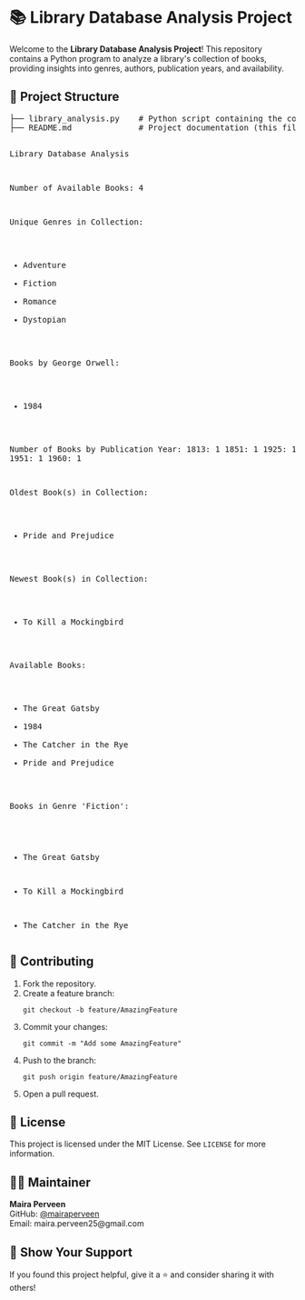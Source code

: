 <!DOCTYPE html>
<html lang="en">
<body>
    <h1>📚 Library Database Analysis Project</h1>
    <p>Welcome to the <b>Library Database Analysis Project</b>! This repository contains a Python program to analyze a library's collection of books, providing insights into genres, authors, publication years, and availability.</p>
<h2>📂 Project Structure</h2>
    <pre>
├── library_analysis.py    # Python script containing the core logic.
├── README.md              # Project documentation (this file).
    
Library Database Analysis

Number of Available Books: 4

Unique Genres in Collection:
- Adventure
- Fiction
- Romance
- Dystopian

Books by George Orwell:
- 1984

Number of Books by Publication Year:
1813: 1
1851: 1
1925: 1
1949: 1
1951: 1
1960: 1

Oldest Book(s) in Collection:
- Pride and Prejudice

Newest Book(s) in Collection:
- To Kill a Mockingbird

Available Books:
- The Great Gatsby
- 1984
- The Catcher in the Rye
- Pride and Prejudice

Books in Genre 'Fiction':
- The Great Gatsby
- To Kill a Mockingbird
- The Catcher in the Rye
    </pre>

    <h2>🤝 Contributing</h2>
    <ol>
        <li>Fork the repository.</li>
        <li>Create a feature branch:
        <pre><code>git checkout -b feature/AmazingFeature</code></pre></li>
        <li>Commit your changes:
        <pre><code>git commit -m "Add some AmazingFeature"</code></pre></li>
        <li>Push to the branch:
        <pre><code>git push origin feature/AmazingFeature</code></pre></li>
        <li>Open a pull request.</li>
    </ol>

    <h2>📄 License</h2>
    <p>This project is licensed under the MIT License. See <code>LICENSE</code> for more information.</p>

    <h2>👨‍💻 Maintainer</h2>
    <p><b>Maira Perveen</b><br>
    GitHub: <a href="https://github.com/mairaperveen" target="_blank">@mairaperveen</a><br>
    Email: maira.perveen25@gmail.com</p>

    <h2>🌟 Show Your Support</h2>
    <p>If you found this project helpful, give it a ⭐️ and consider sharing it with others!</p>
</body>
</html>
